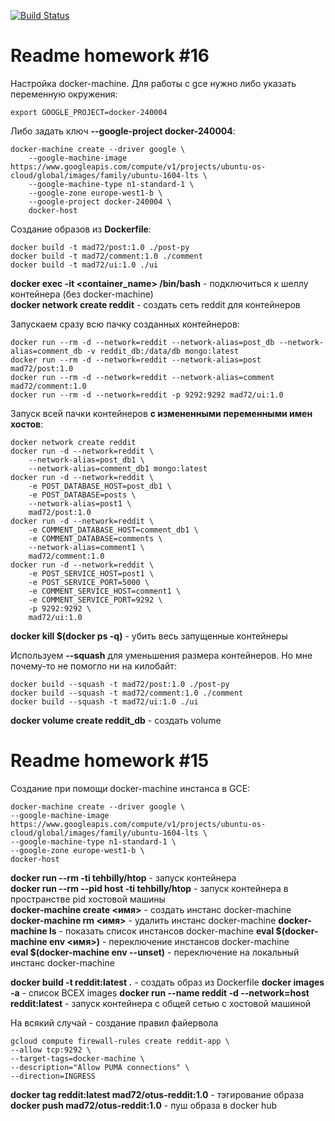 [![Build Status](https://travis-ci.com/otus-devops-2019-02/v1k3ng_microservices.svg?branch=master)](https://travis-ci.com/otus-devops-2019-02/v1k3ng_microservices)


# Readme homework #16

Настройка docker-machine. Для работы с gce нужно либо указать переменную окружения:  
```
export GOOGLE_PROJECT=docker-240004
```
Либо задать ключ **--google-project docker-240004**:
```
docker-machine create --driver google \
    --google-machine-image https://www.googleapis.com/compute/v1/projects/ubuntu-os-cloud/global/images/family/ubuntu-1604-lts \
    --google-machine-type n1-standard-1 \
    --google-zone europe-west1-b \
    --google-project docker-240004 \
    docker-host
```

Создание образов из **Dockerfile**:  
```
docker build -t mad72/post:1.0 ./post-py
docker build -t mad72/comment:1.0 ./comment
docker build -t mad72/ui:1.0 ./ui
```
**docker exec -it <container_name> /bin/bash** - подключиться к шеллу контейнера (без docker-machine)  
**docker network create reddit** - создать сеть reddit для контейнеров  

Запускаем сразу всю пачку созданных контейнеров:
```
docker run --rm -d --network=reddit --network-alias=post_db --network-alias=comment_db -v reddit_db:/data/db mongo:latest
docker run --rm -d --network=reddit --network-alias=post mad72/post:1.0
docker run --rm -d --network=reddit --network-alias=comment mad72/comment:1.0
docker run --rm -d --network=reddit -p 9292:9292 mad72/ui:1.0
```
Запуск всей пачки контейнеров **с измененными переменными имен хостов**:  
```
docker network create reddit
docker run -d --network=reddit \
    --network-alias=post_db1 \
    --network-alias=comment_db1 mongo:latest
docker run -d --network=reddit \
    -e POST_DATABASE_HOST=post_db1 \
    -e POST_DATABASE=posts \
    --network-alias=post1 \
    mad72/post:1.0
docker run -d --network=reddit \
    -e COMMENT_DATABASE_HOST=comment_db1 \
    -e COMMENT_DATABASE=comments \
    --network-alias=comment1 \
    mad72/comment:1.0
docker run -d --network=reddit \
    -e POST_SERVICE_HOST=post1 \
    -e POST_SERVICE_PORT=5000 \
    -e COMMENT_SERVICE_HOST=comment1 \
    -e COMMENT_SERVICE_PORT=9292 \
    -p 9292:9292 \
    mad72/ui:1.0
```

**docker kill $(docker ps -q)** - убить весь запущенные контейнеры  

Используем **--squash** для уменьшения размера контейнеров. Но мне почему-то не помогло ни на килобайт:  
```
docker build --squash -t mad72/post:1.0 ./post-py
docker build --squash -t mad72/comment:1.0 ./comment
docker build --squash -t mad72/ui:1.0 ./ui
```
**docker volume create reddit_db** - создать volume  


# Readme homework #15

Создание при помощи docker-machine инстанса в GCE:  
```
docker-machine create --driver google \
--google-machine-image https://www.googleapis.com/compute/v1/projects/ubuntu-os-cloud/global/images/family/ubuntu-1604-lts \
--google-machine-type n1-standard-1 \
--google-zone europe-west1-b \
docker-host
```
**docker run --rm -ti tehbilly/htop** - запуск контейнера  
**docker run --rm --pid host -ti tehbilly/htop** - запуск контейнера в пространстве pid хостовой машины  
**docker-machine create <имя>** - создать инстанс docker-machine  
**docker-machine rm <имя>** - удалить инстанс docker-machine
**docker-machine ls** - показать список инстансов docker-machine
**eval $(docker-machine env <имя>)** - переключение инстансов docker-machine  
**eval $(docker-machine env --unset)** - переключение на локальный инстанс docker-machine

**docker build -t reddit:latest .** - создать образ из Dockerfile
**docker images -a** - список ВСЕХ images 
**docker run --name reddit -d --network=host reddit:latest** - запуск контейнера с общей сетью с хостовой машиной  

На всякий случай - создание правил файервола
```
gcloud compute firewall-rules create reddit-app \
--allow tcp:9292 \
--target-tags=docker-machine \
--description="Allow PUMA connections" \
--direction=INGRESS
```

**docker tag reddit:latest mad72/otus-reddit:1.0** - тэгирование образа
**docker push mad72/otus-reddit:1.0** - пуш образа в docker hub
